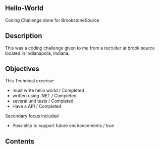 ## Hello-World
Coding Challenge done for BrookstoneSource

## Description
This was a coding challenge given to me from a recruiter at brook source located in 
Indianapolis, Indiana.

## Objectives
This Technical excerise:
- must write hello world / Completed
- written using .NET / Completed
- several unit tests / Completed
- Have a API / Completed

Secondary focus included
- Possiblity to support future enchancements / true

## Contents
